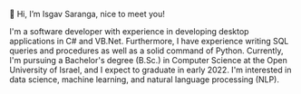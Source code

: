 👋 Hi, I’m Isgav Saranga, nice to meet you!

I'm a software developer with experience in developing desktop applications in C# and VB.Net. Furthermore, I have experience writing SQL queries and procedures as well as a solid command of Python. Currently, I'm pursuing a Bachelor's degree (B.Sc.) in Computer Science at the Open University of Israel, and I expect to graduate in early 2022. I'm interested in data science, machine learning, and natural language processing (NLP).

<!---
isaranga/isaranga is a ✨ special ✨ repository because its `README.md` (this file) appears on your GitHub profile.
You can click the Preview link to take a look at your changes.
--->
